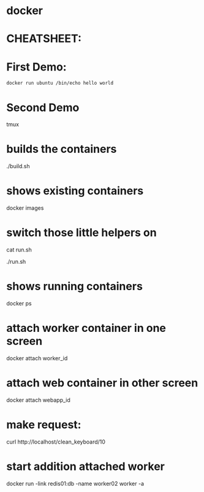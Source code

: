 docker
======


CHEATSHEET:
==========

# First Demo:

```
docker run ubuntu /bin/echo hello world
```

# Second Demo

tmux

# builds the containers
./build.sh


# shows existing containers
docker images

# switch those little helpers on

cat run.sh

./run.sh

# shows running containers
docker ps


# attach worker container in one screen

docker attach worker_id
# attach web container in other screen

docker attach webapp_id

# make request:

curl http://localhost/clean_keyboard/10


# start addition attached worker
docker run -link redis01:db -name worker02 worker -a
